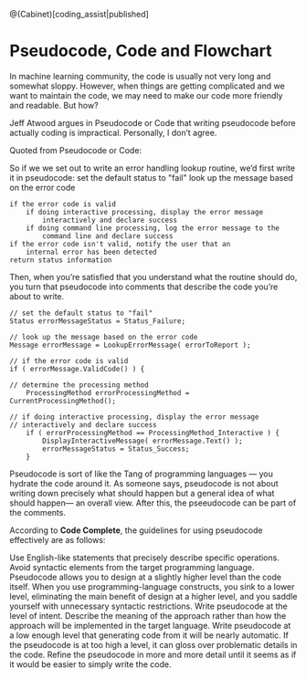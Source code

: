 @(Cabinet)[coding_assist|published]

# Pseudocode, Code and Flowchart

In machine learning community, the code is usually not very long and somewhat sloppy. However, when things are getting complicated and we want to maintain the code, we may need to make our code more friendly and readable. But how?

Jeff Atwood argues in Pseudocode or Code that writing pseudocode before actually coding is impractical. Personally, I don’t agree.

Quoted from Pseudocode or Code:

So if we we set out to write an error handling lookup routine, we’d first write it in pseudocode:
set the default status to "fail"
look up the message based on the error code
```
if the error code is valid
    if doing interactive processing, display the error message
        interactively and declare success
    if doing command line processing, log the error message to the
        command line and declare success
if the error code isn't valid, notify the user that an
    internal error has been detected
return status information
```
Then, when you’re satisfied that you understand what the routine should do, you turn that pseudocode into comments that describe the code you’re about to write.
```
// set the default status to "fail"
Status errorMessageStatus = Status_Failure;

// look up the message based on the error code
Message errorMessage = LookupErrorMessage( errorToReport );

// if the error code is valid
if ( errorMessage.ValidCode() ) {

// determine the processing method
    ProcessingMethod errorProcessingMethod = CurrentProcessingMethod();

// if doing interactive processing, display the error message
// interactively and declare success
    if ( errorProcessingMethod == ProcessingMethod_Interactive ) {
        DisplayInteractiveMessage( errorMessage.Text() );
        errorMessageStatus = Status_Success;
    }
```
Pseudocode is sort of like the Tang of programming languages — you hydrate the code around it.
As someone says, pseudocode is not about writing down precisely what should happen but a general idea of what should happen— an overall view. After this, the pseeudocode can be part of the comments. 

According to **Code Complete**, the guidelines for using pseudocode effectively are as follows:

Use English-like statements that precisely describe specific operations.
Avoid syntactic elements from the target programming language. Pseudocode allows you to design at a slightly higher level than the code itself. When you use programming-language constructs, you sink to a lower level, eliminating the main benefit of design at a higher level, and you saddle yourself with unnecessary syntactic restrictions.
Write pseudocode at the level of intent. Describe the meaning of the approach rather than how the approach will be implemented in the target language.
Write pseudocode at a low enough level that generating code from it will be nearly automatic. If the pseudocode is at too high a level, it can gloss over problematic details in the code. Refine the pseudocode in more and more detail until it seems as if it would be easier to simply write the code.